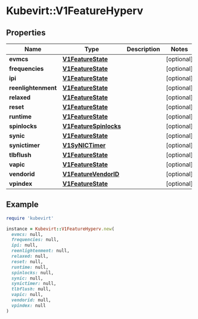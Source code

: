 # Kubevirt::V1FeatureHyperv

## Properties

| Name | Type | Description | Notes |
| ---- | ---- | ----------- | ----- |
| **evmcs** | [**V1FeatureState**](V1FeatureState.md) |  | [optional] |
| **frequencies** | [**V1FeatureState**](V1FeatureState.md) |  | [optional] |
| **ipi** | [**V1FeatureState**](V1FeatureState.md) |  | [optional] |
| **reenlightenment** | [**V1FeatureState**](V1FeatureState.md) |  | [optional] |
| **relaxed** | [**V1FeatureState**](V1FeatureState.md) |  | [optional] |
| **reset** | [**V1FeatureState**](V1FeatureState.md) |  | [optional] |
| **runtime** | [**V1FeatureState**](V1FeatureState.md) |  | [optional] |
| **spinlocks** | [**V1FeatureSpinlocks**](V1FeatureSpinlocks.md) |  | [optional] |
| **synic** | [**V1FeatureState**](V1FeatureState.md) |  | [optional] |
| **synictimer** | [**V1SyNICTimer**](V1SyNICTimer.md) |  | [optional] |
| **tlbflush** | [**V1FeatureState**](V1FeatureState.md) |  | [optional] |
| **vapic** | [**V1FeatureState**](V1FeatureState.md) |  | [optional] |
| **vendorid** | [**V1FeatureVendorID**](V1FeatureVendorID.md) |  | [optional] |
| **vpindex** | [**V1FeatureState**](V1FeatureState.md) |  | [optional] |

## Example

```ruby
require 'kubevirt'

instance = Kubevirt::V1FeatureHyperv.new(
  evmcs: null,
  frequencies: null,
  ipi: null,
  reenlightenment: null,
  relaxed: null,
  reset: null,
  runtime: null,
  spinlocks: null,
  synic: null,
  synictimer: null,
  tlbflush: null,
  vapic: null,
  vendorid: null,
  vpindex: null
)
```

